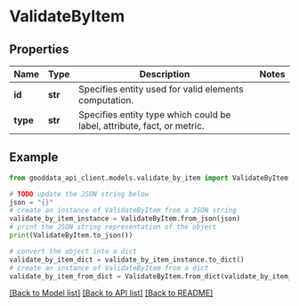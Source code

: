 # ValidateByItem


## Properties

Name | Type | Description | Notes
------------ | ------------- | ------------- | -------------
**id** | **str** | Specifies entity used for valid elements computation. | 
**type** | **str** | Specifies entity type which could be label, attribute, fact, or metric. | 

## Example

```python
from gooddata_api_client.models.validate_by_item import ValidateByItem

# TODO update the JSON string below
json = "{}"
# create an instance of ValidateByItem from a JSON string
validate_by_item_instance = ValidateByItem.from_json(json)
# print the JSON string representation of the object
print(ValidateByItem.to_json())

# convert the object into a dict
validate_by_item_dict = validate_by_item_instance.to_dict()
# create an instance of ValidateByItem from a dict
validate_by_item_from_dict = ValidateByItem.from_dict(validate_by_item_dict)
```
[[Back to Model list]](../README.md#documentation-for-models) [[Back to API list]](../README.md#documentation-for-api-endpoints) [[Back to README]](../README.md)


